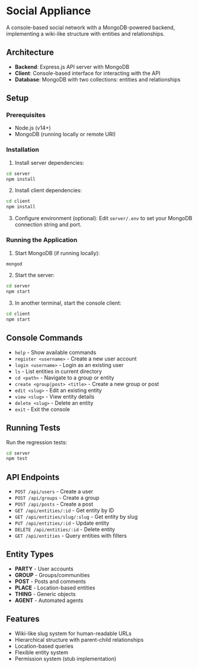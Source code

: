 # Social Appliance

A console-based social network with a MongoDB-powered backend, implementing a wiki-like structure with entities and relationships.

## Architecture

- **Backend**: Express.js API server with MongoDB
- **Client**: Console-based interface for interacting with the API
- **Database**: MongoDB with two collections: entities and relationships

## Setup

### Prerequisites

- Node.js (v14+)
- MongoDB (running locally or remote URI)

### Installation

1. Install server dependencies:
```bash
cd server
npm install
```

2. Install client dependencies:
```bash
cd client
npm install
```

3. Configure environment (optional):
Edit `server/.env` to set your MongoDB connection string and port.

### Running the Application

1. Start MongoDB (if running locally):
```bash
mongod
```

2. Start the server:
```bash
cd server
npm start
```

3. In another terminal, start the console client:
```bash
cd client
npm start
```

## Console Commands

- `help` - Show available commands
- `register <username>` - Create a new user account
- `login <username>` - Login as an existing user
- `ls` - List entities in current directory
- `cd <path>` - Navigate to a group or entity
- `create <group|post> <title>` - Create a new group or post
- `edit <slug>` - Edit an existing entity
- `view <slug>` - View entity details
- `delete <slug>` - Delete an entity
- `exit` - Exit the console

## Running Tests

Run the regression tests:
```bash
cd server
npm test
```

## API Endpoints

- `POST /api/users` - Create a user
- `POST /api/groups` - Create a group
- `POST /api/posts` - Create a post
- `GET /api/entities/:id` - Get entity by ID
- `GET /api/entities/slug/:slug` - Get entity by slug
- `PUT /api/entities/:id` - Update entity
- `DELETE /api/entities/:id` - Delete entity
- `GET /api/entities` - Query entities with filters

## Entity Types

- **PARTY** - User accounts
- **GROUP** - Groups/communities
- **POST** - Posts and comments
- **PLACE** - Location-based entities
- **THING** - Generic objects
- **AGENT** - Automated agents

## Features

- Wiki-like slug system for human-readable URLs
- Hierarchical structure with parent-child relationships
- Location-based queries
- Flexible entity system
- Permission system (stub implementation)
